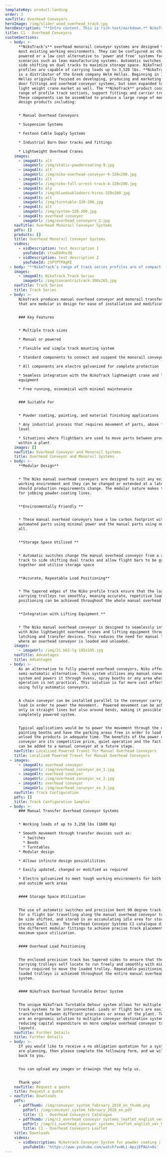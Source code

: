 ```yaml
---
templateKey: product-landing
order: 2
navTitle: Overhead Conveyors
heroImage: /img/slider_wood_overhead_track.jpg
heroDescription: "**Intro content. This is rich-text/markdown.** NikoTrack is of cold rolled steel manufacture and supplied in standard 6 meter lengths in either plain, zinc plated, or stainless steel. Due to the design of the tapered sides this reduces the possibility of a build up of dust, thus assuring smooth running characteristics of the trolleys.\r\n\r\n* item 1\r\n* item 2"
title: C1 - Overhead Conveyors
customSections:
  - body: >-
      **NikoTrack's** overhead monorail conveyor systems are designed to suit
      most existing working environments. They can be configured as chain
      powered or a low cost alternative to 'power and free' systems for certain
      scenarios such as lean manufacturing systems. Automatic switches allow for
      side shifting on dual tracks to maximize storage space. NikoTracks six
      profiles are capable of carrying loads up to 3,520 lbs. **NikoTrack LLC**
      is a distributor of the Greek company Helm Hellas. Beginning in 1972, Helm
      Hellas originally focused on developing, producing and marketing sliding
      door fittings and overhead conveyor systems, but soon expanded to the
      light weight crane market as well. The **NikoTrack** product consists of a
      range of profile track sections, support fittings and carrier trolleys.
      These components can be assembled to produce a large range of modular
      design products including:


      * Manual Overhead Conveyors

      * Suspension Systems

      * Festoon Cable Supply Systems

      * Industrial Barn Door tracks and fittings

      * Lightweight Overhead Cranes
    images:
      - imageAlt: alt
        imageUrl: /img/static-powdercoating-9.jpg
      - imageAlt: alt
        imageUrl: /img/niko-overhead-conveyor-9-320x200.jpg
      - imageAlt: alt
        imageUrl: /img/niko-fall-arrest-track-4-320x200.jpg
      - imageAlt: aly
        imageUrl: /img/bluedoubledoors-hires-320x200.jpg
      - imageAlt: alt
        imageUrl: /img/turntable-320-200.jpg
      - imageAlt: alt
        imageUrl: /img/system-320-200.jpg
      - imageAlt: overhead conveyor
        imageUrl: /img/overhead_conveyors_2.jpg
    navTitle: Overhead Monorail Conveyor Systems
    pdfs: []
    products: []
    title: Overhead Monorail Conveyor Systems
    videos:
      - vidDescription: test description 1
        youTubeId: stswE04hv3Q
      - vidDescription: test description 2
        youTubeId: z5PTPTPAgKE
  - body: "**NikoTrack’s range of track series profiles are of compact design, and high quality.** NikoTrack is of cold rolled steel manufacture and supplied in standard 6 meter lengths in either plain, zinc plated, or stainless steel. Due to the design of the tapered sides this reduces the possibility of a build up of dust, thus assuring smooth running characteristics of the trolleys.\r\n\r\nNiko Profile | h (mm) | b (mm) | d (mm) | s (mm)\r\n--- | --- | --- | --- | ---\r\nNo. 23.000 | 35.00 | 40.00 | 11.00 | 2.75\r\nNo. 24.000 | 43.50 | 48.50 | 15.50 | 3.20\r\nNo. 25.000 | 60.00 | 65.00 | 18.50 | 3.60\r\nNo. 26.000 | 75.00 | 80.00 | 22.00 | 4.50\r\nNo. 27.000 | 110.00 | 90.00 | 25.00 | 6.50"
    images:
      - imageAlt: NikoTrack Track Series
        imageUrl: /img/concentrictrack-300x265.jpg
    navTitle: Track Series
    title: Track Series
  - body: >-
      NikoTrack produces manual overhead conveyor and monorail transfer systems
      that are modular in design for ease of installation and modification.


      ### Key Features


      * Multiple track sizes

      * Manual or powered

      * Flexible and simple track mounting system

      * Standard components to connect and suspend the monorail conveyor track

      * All components are electro galvanized for complete protection

      * Seamless integration with the NikoTrack lightweight crane and lifting
      equipment

      * Free running, economical with minimal maintenance


      ### Suitable For


      * Powder coating, painting, and material finishing applications

      * Any industrial process that requires movement of parts, above floor
      level

      * Situations where flightbars are used to move parts between processes
      within a plant
    images: []
    navTitle: Overhead Conveyor and Monorail Systems
    title: Overhead Conveyor and Monorail Systems
  - body: >-
      **Modular Design**


      * The Niko manual overhead conveyors are designed to suit any existing
      working environment and they can be changed or extended at a later date,
      should production requirements change. The modular nature makes them ideal
      for jobbing powder-coating lines.


      **Environmentally Friendly **


      * These manual overhead conveyors have a low carbon footprint with the
      automated parts using minimal power and the manual parts using none at
      all.


      **Storage Space Utilised **


      * Automatic switches change the manual overhead conveyor from a single
      track to side shifting dual tracks and allow flight bars to be grouped
      together and utilise storage space


      **Accurate, Repeatable Load Positioning**


      * The tapered edges of the Niko profile track ensure that the load
      carrying trolleys run smoothly, meaning accurate, repetitive load
      positioning can be achieved throughout the whole manual overhead conveyor.


      **Integration with Lifting Equipment **


      * The Niko manual overhead conveyor is designed to seamlessly integrate
      with Niko lightweight overhead cranes and lifting equipment through
      latching and transfer devices. This reduces the need for manual lifting
      where an overhead conveyor is loaded and unloaded.
    images:
      - imageUrl: /img/21.b62-lg-195x195.jpg
    navTitle: Advantages
    title: Advantages
  - body: >-
      As an alternative to fully powered overhead conveyors, Niko offers a
      semi-automatic alternative. This system utilises any manual conveyor
      system and powers it through ovens, spray booths or any area where manual
      operation is not practical. This solution is far more cost effective than
      using fully automatic conveyors.


      A chain conveyor can be installed parallel to the conveyor carrying the
      load in order to power the movement.  Powered movement can be achieved not
      only in straight lines but also around bends, making it possible to have a
      completely powered system.


      Typical applications would be to power the movement through the ovens or
      painting booths and have the parking areas free in order to load and
      unload the products in adequate time. The benefits of the power chain
      conveyor are its competitive price, quiet operation and the fact that it
      can be added to a manual conveyor at a future stage.
    navTitle: Localised Powered Travel for Manual Overhead Conveyors
    title: Localised Powered Travel for Manual Overhead Conveyors
  - images:
      - imageAlt: overhead conveyor
        imageUrl: /img/overhead_conveyor_ex_1.jpg
      - imageAlt: overhead conveyor
        imageUrl: /img/overhead_conveyor_ex_2.jpg
      - imageAlt: overhead conveyor
        imageUrl: /img/overhead_conveyor_ex_3.jpg
    navTitle: Track Configuration
    pdfs: []
    title: Track Configuration Samples
  - body: >-
      ### Manual Transfer Overhead Conveyor Systems


      * Working loads of up to 3,250 lbs (1600 Kg)

      * Smooth movement through transfer devices such as:
        * Switches
        * Bends
        * Turntables
      * Modular design

      * Allows infinite design possiblilities

      * Easily updated, changed or modified as required

      * Electro galvanized to meet tough working environments for both inside
      and outside work areas


      #### Storage Space Utilization


      The use of automatic switches and precision bent 90 degree track, allows
      for a flight bar travelling along the manual overhead conveyor track, to
      be side shifted, and stored in an accumulating idle area for storage or
      process dwell time. The Overhead Conveyor Systems C1 catalogue displays
      the different modular fittings to achieve precise track placement for
      maximum space utilization.


      #### Overhead Load Positioning


      The enclosed precision track has tapered sides to ensure that the load
      carrying trolleys self locate to run freely and smoothly with minimal
      force required to move the loaded trolley. Repeatable positioning of
      loaded trolleys is achieved throughout the entire manual overhead conveyor
      system.


      #### NikoTrack Overhead Turntable Detour System


      The unique NikoTrack Turntable Detour system allows for multiple overhead
      track systems to be interconnected. Loads or flight bars are easily
      transferred between different processes or areas of the plant. Turntables
      are an ergonomic solution to multiple conveyor destination systems,
      reducing capital expenditure on more complex overhead conveyor track
      layouts.
    navTitle: Further Details
    title: Further Details
  - body: >-
      If you would like to receive a no obligation quotation for a system you
      are planning, then please complete the following form, and we will get
      back to you.


      You can upload any images or drawings that may help us.


      Thank you!
    navTitle: Request a quote
    title: Request a quote
  - navTitle: Downloads
    pdfs:
      - pdfThumb: /img/conveyor_system_february_2018_en_thumb.png
        pdfUrl: /img/conveyor_system_february_2018_en.pdf
        title: C1 - Overhead Conveyors Catalogue
      - pdfThumb: /img/c1_overhead_conveyor_systems_leaflet_english_ver_04_16_thumb.png
        pdfUrl: /img/c1_overhead_conveyor_systems_leaflet_english_ver_04_16_print.pdf
        title: C1 - Overhead Conveyors Leaflet
    title: Downloads
    videos:
      - vidDescription: Nikotrack Conveyor System for powder coating | Czech Republic
        youTubeId: 'https://www.youtube.com/watch?v=WLi-ApsjEPA&t=8s'
---
```


